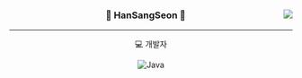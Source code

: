 
<!-- https://velog.io/@seondal/Github-Readme-%EA%BE%B8%EB%AF%B8%EA%B8%B0-%EC%B4%9D%EC%A0%95%EB%A6%AC#%EC%99%84%EC%84%B1 -->

<div align="center">
  
  <img align="right" src="https://github-readme-stats.vercel.app/api/top-langs/?username=h1s0s&theme=dracula&exclude_repo=Computer-Science-Engineering&layout=compact&langs_count=10"/>
  
   
  ### 🐣 HanSangSeon 🐥 
  
  ---
  💻 개발자
  
  ![Java](https://img.shields.io/badge/-Java-007396?style=flat-square&logo=Java&logoColor=white)

  <br>
 
</div>
